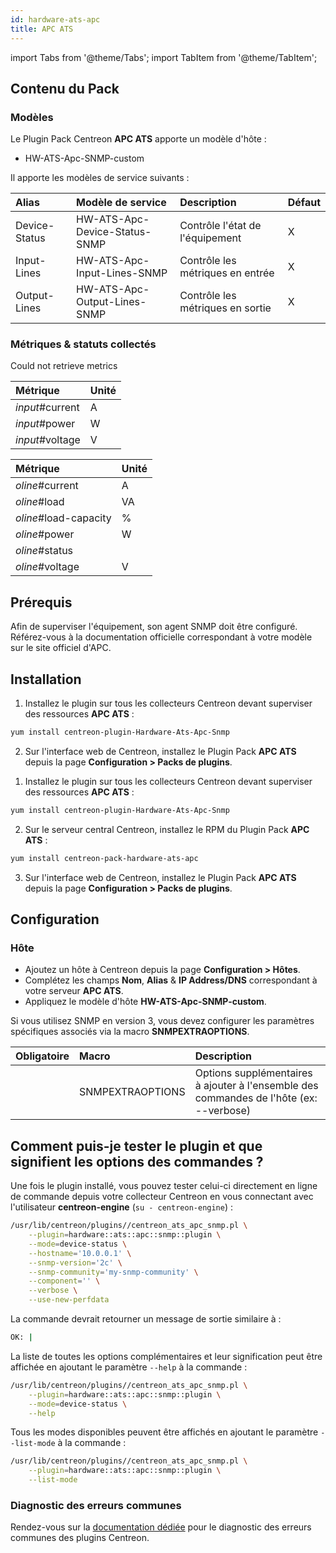 ```yaml
---
id: hardware-ats-apc
title: APC ATS
---
```

import Tabs from '@theme/Tabs';
import TabItem from '@theme/TabItem';

## Contenu du Pack

### Modèles

Le Plugin Pack Centreon **APC ATS** apporte un modèle d'hôte :

* HW-ATS-Apc-SNMP-custom

Il apporte les modèles de service suivants :

| Alias         | Modèle de service             | Description                      | Défaut |
|:--------------|:------------------------------|:---------------------------------|:-------|
| Device-Status | HW-ATS-Apc-Device-Status-SNMP | Contrôle l'état de l'équipement  | X      |
| Input-Lines   | HW-ATS-Apc-Input-Lines-SNMP   | Contrôle les métriques en entrée | X      |
| Output-Lines  | HW-ATS-Apc-Output-Lines-SNMP  | Contrôle les métriques en sortie | X      |

### Métriques & statuts collectés

<Tabs groupId="sync">
<TabItem value="Device-Status" label="Device-Status">

Could not retrieve metrics

</TabItem>
<TabItem value="Input-Lines" label="Input-Lines">

| Métrique        | Unité |
|:----------------|:------|
| *input*#current | A     |
| *input*#power   | W     |
| *input*#voltage | V     |

</TabItem>
<TabItem value="Output-Lines" label="Output-Lines">

| Métrique              | Unité |
|:----------------------|:------|
| *oline*#current       | A     |
| *oline*#load          | VA    |
| *oline*#load-capacity | %     |
| *oline*#power         | W     |
| *oline*#status        |       |
| *oline*#voltage       | V     |

</TabItem>
</Tabs>

## Prérequis

Afin de superviser l'équipement, son agent SNMP doit être configuré. Référez-vous à la documentation officielle correspondant 
à votre modèle sur le site officiel d'APC. 

## Installation

<Tabs groupId="sync">
<TabItem value="Online License" label="Online License">

1. Installez le plugin sur tous les collecteurs Centreon devant superviser des ressources **APC ATS** :

```bash
yum install centreon-plugin-Hardware-Ats-Apc-Snmp
```

2. Sur l'interface web de Centreon, installez le Plugin Pack **APC ATS** depuis la page **Configuration > Packs de plugins**.

</TabItem>
<TabItem value="Offline License" label="Offline License">

1. Installez le plugin sur tous les collecteurs Centreon devant superviser des ressources **APC ATS** :

```bash
yum install centreon-plugin-Hardware-Ats-Apc-Snmp
```

2. Sur le serveur central Centreon, installez le RPM du Plugin Pack **APC ATS** :

```bash
yum install centreon-pack-hardware-ats-apc
```

3. Sur l'interface web de Centreon, installez le Plugin Pack **APC ATS** depuis la page **Configuration > Packs de plugins**.

</TabItem>
</Tabs>

## Configuration

### Hôte

* Ajoutez un hôte à Centreon depuis la page **Configuration > Hôtes**.
* Complétez les champs **Nom**, **Alias** & **IP Address/DNS** correspondant à votre serveur **APC ATS**.
* Appliquez le modèle d'hôte **HW-ATS-Apc-SNMP-custom**.

Si vous utilisez SNMP en version 3, vous devez configurer les paramètres
spécifiques associés via la macro **SNMPEXTRAOPTIONS**.

| Obligatoire | Macro            | Description                                                                            |
|:------------|:-----------------|:---------------------------------------------------------------------------------------|
|             | SNMPEXTRAOPTIONS | Options supplémentaires à ajouter à l'ensemble des commandes de l'hôte (ex: --verbose) |

## Comment puis-je tester le plugin et que signifient les options des commandes ?

Une fois le plugin installé, vous pouvez tester celui-ci directement en ligne
de commande depuis votre collecteur Centreon en vous connectant avec
l'utilisateur **centreon-engine** (`su - centreon-engine`) :

```bash
/usr/lib/centreon/plugins//centreon_ats_apc_snmp.pl \
    --plugin=hardware::ats::apc::snmp::plugin \
    --mode=device-status \
    --hostname='10.0.0.1' \
    --snmp-version='2c' \
    --snmp-community='my-snmp-community' \
    --component='' \
    --verbose \
    --use-new-perfdata
```

La commande devrait retourner un message de sortie similaire à :

```bash
OK: | 
```

La liste de toutes les options complémentaires et leur signification peut être
affichée en ajoutant le paramètre `--help` à la commande :

```bash
/usr/lib/centreon/plugins//centreon_ats_apc_snmp.pl \
    --plugin=hardware::ats::apc::snmp::plugin \
    --mode=device-status \
    --help
```

Tous les modes disponibles peuvent être affichés en ajoutant le paramètre
`--list-mode` à la commande :

```bash
/usr/lib/centreon/plugins//centreon_ats_apc_snmp.pl \
    --plugin=hardware::ats::apc::snmp::plugin \
    --list-mode
```

### Diagnostic des erreurs communes

Rendez-vous sur la [documentation dédiée](../getting-started/how-to-guides/troubleshooting-plugins.md)
pour le diagnostic des erreurs communes des plugins Centreon.
